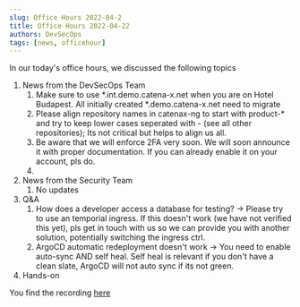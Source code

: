 ```yaml
---
slug: Office Hours 2022-04-2
title: Office Hours 2022-04-22
authors: DevSecOps
tags: [news, officehour]
---
```


In our today's office hours, we discussed the following topics

1. News from the DevSecOps Team
   1. Make sure to use *.int.demo.catena-x.net when you are on Hotel Budapest. All initially created *.demo.catena-x.net need to migrate
   1. Please align repository names in catenax-ng to start with product-* and try to keep lower cases seperated with - (see all other repositories); Its not critical but helps to align us all.
   1. Be aware that we will enforce 2FA very soon. We will soon announce it with proper documentation. If you can already enable it on your account, pls do.
   1. 
1. News from the Security Team
   1. No updates
1. Q&A
   1. How does a developer access a database for testing? -> Please try to use an temporial ingress. If this doesn't work (we have not verified this yet), pls get in touch with us so we can provide you with another solution, potentially switching the ingress ctrl.
   1. ArgoCD automatic redeployment doesn't work -> You need to enable auto-sync AND self heal. Self heal is relevant if you don't have a clean slate, ArgoCD will not auto sync if its not green.
1. Hands-on

You find the recording [here](https://bcgcatenax.sharepoint.com/:f:/r/sites/CommunitiesofPractises/Shared%20Documents/CX-CoP%20DevSecOps/Office_Hours_Regular_Recordings?csf=1&web=1&e=YezRwb)
